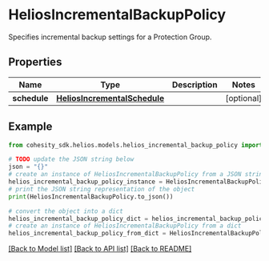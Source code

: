 # HeliosIncrementalBackupPolicy

Specifies incremental backup settings for a Protection Group.

## Properties

Name | Type | Description | Notes
------------ | ------------- | ------------- | -------------
**schedule** | [**HeliosIncrementalSchedule**](HeliosIncrementalSchedule.md) |  | [optional] 

## Example

```python
from cohesity_sdk.helios.models.helios_incremental_backup_policy import HeliosIncrementalBackupPolicy

# TODO update the JSON string below
json = "{}"
# create an instance of HeliosIncrementalBackupPolicy from a JSON string
helios_incremental_backup_policy_instance = HeliosIncrementalBackupPolicy.from_json(json)
# print the JSON string representation of the object
print(HeliosIncrementalBackupPolicy.to_json())

# convert the object into a dict
helios_incremental_backup_policy_dict = helios_incremental_backup_policy_instance.to_dict()
# create an instance of HeliosIncrementalBackupPolicy from a dict
helios_incremental_backup_policy_from_dict = HeliosIncrementalBackupPolicy.from_dict(helios_incremental_backup_policy_dict)
```
[[Back to Model list]](../README.md#documentation-for-models) [[Back to API list]](../README.md#documentation-for-api-endpoints) [[Back to README]](../README.md)


